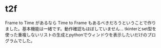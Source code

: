 # t2f
Frame to Time があるなら Time to Frame もあるべきだろうということで作りました。基本機能は一緒です。動作確認もほぼしていません…
tkinterとset型を使った重複しないリストの生成とpythonでウィンドウを表示したいだけのプログラムでした。
